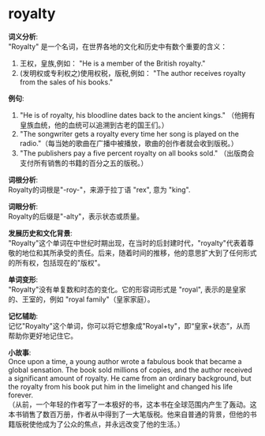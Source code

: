 # royalty

**词义分析**:  
"Royalty" 是一个名词，在世界各地的文化和历史中有数个重要的含义：

  

1.  王权，皇族,例如： "He is a member of the British royalty."
2.  (发明权或专利权之)使用权税，版税,例如： "The author receives royalty from the sales of his books."

  

**例句**:

  

1.  "He is of royalty, his bloodline dates back to the ancient kings." （他拥有皇族血统，他的血统可以追溯到古老的国王们。）
2.  "The songwriter gets a royalty every time her song is played on the radio."（每当她的歌曲在广播中被播放，歌曲的创作者就会收到版税。）
3.  "The publishers pay a five percent royalty on all books sold." （出版商会支付所有销售的书籍的百分之五的版税。）

  

**词根分析**:  
Royalty的词根是"-roy-"，来源于拉丁语 "rex", 意为 "king".

  

**词眼分析**:  
Royalty的后缀是"-alty"，表示状态或质量。

  

**发展历史和文化背景**:  
"Royalty"这个单词在中世纪时期出现，在当时的后封建时代，"royalty"代表着尊敬的地位和其所承受的责任。后来，随着时间的推移，他的意思扩大到了任何形式的所有权，包括现在的"版权"。

  

**单词变形**:  
"Royalty"没有单复数和时态的变化。它的形容词形式是 "royal", 表示的是皇家的、王室的，例如 "royal family"（皇家家庭）。

  

**记忆辅助**:  
记忆"Royalty"这个单词，你可以将它想象成"Royal+ty"，即“皇家+状态”，从而帮助你更好地记住它。

  

**小故事**:  
Once upon a time, a young author wrote a fabulous book that became a global sensation. The book sold millions of copies, and the author received a significant amount of royalty. He came from an ordinary background, but the royalty from his book put him in the limelight and changed his life forever.  
（从前，一个年轻的作者写了一本极好的书，这本书在全球范围内产生了轰动。这本书销售了数百万册，作者从中得到了一大笔版税。他来自普通的背景，但他的书籍版税使他成为了公众的焦点，并永远改变了他的生活。）
